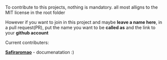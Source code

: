 To contribute to this projects, nothing is mandatory.
all most alligns to the MIT license in the root folder

However if you want to join in this project and maybe **leave a name here**, in a pull request(PR),
put the name you want to be **called as** and the link to your **github account**

Current contributers:

[**Safiraromao**](https://github.com/Safiraromao) - documenatation :)
